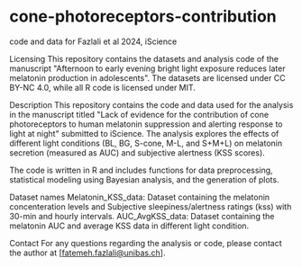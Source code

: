 # cone-photoreceptors-contribution
code and data for Fazlali et al 2024, iScience

Licensing
This repository contains the datasets and analysis code of the manuscript "Afternoon to early evening bright light exposure reduces later melatonin production in adolescents". The datasets are licensed under CC BY-NC 4.0, while all R code is licensed under MIT.

Description
This repository contains the code and data used for the analysis in the manuscript titled "Lack of evidence for the contribution of cone photoreceptors to human melatonin suppression and alerting response to light at night" submitted to iScience. The analysis explores the effects of different light conditions (BL, BG, S-cone, M-L, and S+M+L) on melatonin secretion (measured as AUC) and subjective alertness (KSS scores).

The code is written in R and includes functions for data preprocessing, statistical modeling using Bayesian analysis, and the generation of plots. 

Dataset names
Melatonin_KSS_data: Dataset containing the melatonin concenteration levels and Subjective sleepiness/alertness ratings (kss) with 30-min and hourly intervals.
AUC_AvgKSS_data: Dataset containing the melatonin AUC and average KSS data in different light condition.

Contact
For any questions regarding the analysis or code, please contact the author at [fatemeh.fazlali@unibas.ch].
